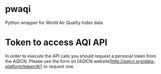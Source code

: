 # pwaqi
Python wrapper for World Air Quality Index data

# Token to access AQI API
In order to execute the API calls you should request a personal token
from the AQICN. Please use the form on [AQICN website|http://aqicn.org/data-platform/token/#/]
to request one.